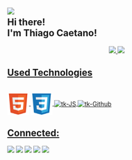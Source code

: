 

<h2 align=left>
<img src="https://user-images.githubusercontent.com/42378118/110234147-e3259600-7f4e-11eb-95be-0c4047144dea.gif" width="30"><br>
Hi there! <br>
I'm Thiago Caetano! 
</h2>


<div align="center">
  <a href="https://github.com/caetanosbr">
  <img height="160em" src="https://github-readme-stats.vercel.app/api?username=caetanosbr&show_icons=true&theme=dark&include_all_commits=true&count_private=true"/>
  <img height="160em" src="https://github-readme-stats.vercel.app/api/top-langs/?username=caetanosbr&layout=compact&langs_count=7&theme=dark"/>
</div>
  
  ## Used Technologies
  
 <div style="display: inline_block"><br>
  <img align="center" alt="tk-HTML" height="50" width="50" src="https://raw.githubusercontent.com/devicons/devicon/master/icons/html5/html5-original.svg">
  <img align="center" alt="tk-CSS" height="50" width="50" src="https://raw.githubusercontent.com/devicons/devicon/master/icons/css3/css3-original.svg">
  <img align="center" alt="tk-JS" height="48" width="50" src="https://cdn.worldvectorlogo.com/logos/javascript-1.svg">
  <!--<img align="center" alt="tk-Ts" height="30" width="40" src="https://raw.githubusercontent.com/devicons/devicon/master/icons/typescript/typescript-plain.svg">-->
  <!--<img align="center" alt="React" height="30" width="40" src="https://raw.githubusercontent.com/devicons/devicon/master/icons/react/react-original.svg"-->
  <img align="center" alt="tk-Github" height="50" width="50" src="https://cdn-icons-png.flaticon.com/512/733/733553.png">
  <!--<img align="center" alt="tk-Python" height="30" width="40" src="https://raw.githubusercontent.com/devicons/devicon/master/icons/python/python-original.svg">-->
  <!--<img align="center" alt="tk-Csharp" height="30" width="40" src="https://raw.githubusercontent.com/devicons/devicon/master/icons/csharp/csharp-original.svg">-->
</div>

## Connected:
  
<div> 
  <a href="https://instagram.com/caetanosbr" target="_blank"><img src="https://img.shields.io/badge/-Instagram-%23E4405F?style=for-the-badge&logo=instagram&logoColor=white"  target="_blank" ></a>
  <a href="https://www.twitch.tv/caetanosbr" target="_blank"><img src="https://img.shields.io/badge/Twitch-9146FF?style=for-the-badge&logo=twitch&logoColor=white"  target="_blank"></a>
  <a href="https://discord.com/channels/@me" target="_blank"><img src="https://img.shields.io/badge/Discord-3418DA?style=for-the-badge&logo=discord&logoColor=white" target="_blank"></a>
 <a href = "mailto:caetanosbr@gmail.com"><img src="https://img.shields.io/badge/-Gmail-%23333?style=for-the-badge&logo=gmail&logoColor=white" target="_blank"></a>
  <a href="https://www.linkedin.com/in/caetanosbr" target="_blank"><img src="https://img.shields.io/badge/-LinkedIn-%230077B5?style=for-the-badge&logo=linkedin&logoColor=white" target="_blank"></a> 
  <br>
  

